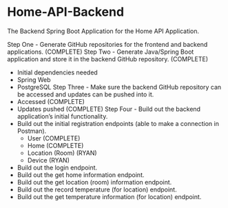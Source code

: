 # Home-API-Backend
The Backend Spring Boot Application for the Home API Application.


Step One - Generate GitHub repositories for the frontend and backend applications. (COMPLETE)
Step Two - Generate Java/Spring Boot application and store it in the backend GitHub repository. (COMPLETE)
- Initial dependencies needed
- Spring Web
- PostgreSQL
Step Three - Make sure the backend GitHub repository can be accessed and updates can be pushed into it.
- Accessed (COMPLETE)
- Updates pushed (COMPLETE)
Step Four - Build out the backend application’s initial functionality.
- Build out the initial registration endpoints (able to make a connection in Postman).
  - User (COMPLETE)
  - Home (COMPLETE)
  - Location (Room) (RYAN)
  - Device (RYAN)
- Build out the login endpoint.
- Build out the get home information endpoint.
- Build out the get location (room) information endpoint.
- Build out the record temperature (for location) endpoint.
- Build out the get temperature information (for location) endpoint.